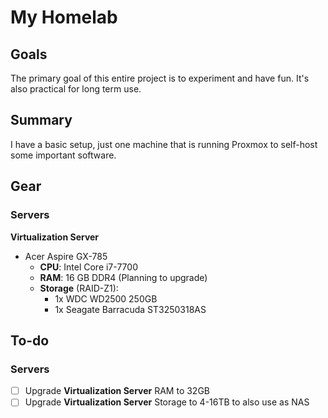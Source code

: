 # My Homelab

## Goals
The primary goal of this entire project is to experiment and have fun.
It's also practical for long term use.

## Summary
I have a basic setup, just one machine that is running Proxmox to self-host some important software.

## Gear
### Servers

**Virtualization Server**
* Acer Aspire GX-785
  * **CPU**: Intel Core i7-7700
  * **RAM**: 16 GB DDR4 (Planning to upgrade)
  * **Storage** (RAID-Z1):
    * 1x WDC WD2500 250GB 
    * 1x Seagate Barracuda ST3250318AS


## To-do
### Servers
- [ ] Upgrade **Virtualization Server** RAM to 32GB
- [ ] Upgrade **Virtualization Server** Storage to 4-16TB to also use as NAS